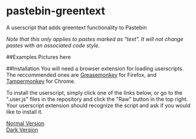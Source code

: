 # pastebin-greentext
A userscript that adds greentext functionality to Pastebin

*Note that this only applies to pastes marked as "text". It will not change pastes with an associated code style.*

##Examples
Pictures here

##Installation
You will need a browser extension for loading userscripts. The reccommended ones are [Greasemonkey](https://addons.mozilla.org/en-US/firefox/addon/greasemonkey/) for Firefox, and [Tampermonkey](https://chrome.google.com/webstore/detail/tampermonkey/dhdgffkkebhmkfjojejmpbldmpobfkfo?hl=en) for Chrome.

To install the userscript, simply click one of the links below, or go to the ".user.js" files in the repository and click the "Raw" button in the top right. Your userscript extension should recognize the script and ask if you would like to install it.

[Normal Version](/pastebin-greentext.user.js?raw=true)<br>
[Dark Version](/pastebin-greentext-dark.user.js?raw=true)
